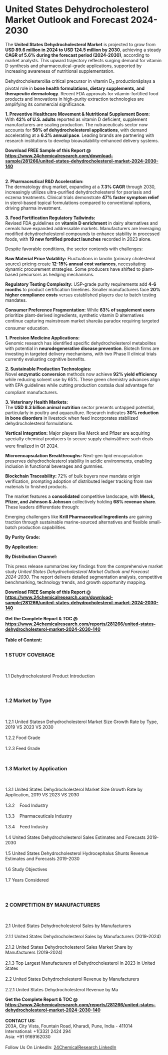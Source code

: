 <h1>United States Dehydrocholesterol Market Outlook and Forecast 2024-2030</h1><p>The <strong>United States Dehydrocholesterol Market</strong> is projected to grow from <strong>USD 89.6 million in 2024 to USD 124.5 million by 2030</strong>, achieving a steady <strong>CAGR of 5.6% during the forecast period (2024-2030)</strong>, according to market analysts. This upward trajectory reflects surging demand for vitamin D synthesis and pharmaceutical-grade applications, supported by increasing awareness of nutritional supplementation.</p><p>Dehydrocholesterolâa critical precursor in vitamin D<sub>3</sub> productionâplays a pivotal role in <strong>bone health formulations, dietary supplements, and therapeutic dermatology</strong>. Recent FDA approvals for vitamin-fortified food products and innovations in high-purity extraction technologies are amplifying its commercial significance.</p><p><strong>1. Preventive Healthcare Movement &amp; Nutritional Supplement Boom:</strong><br>
With <strong>42% of U.S. adults</strong> reported as vitamin D deficient, supplement manufacturers are scaling production. The nutraceuticals sector now accounts for <strong>58% of dehydrocholesterol applications</strong>, with demand accelerating at a <strong>6.2% annual pace</strong>. Leading brands are partnering with research institutions to develop bioavailability-enhanced delivery systems.</p><div><b>Download FREE Sample of this Report @ 
            <a href="https://www.24chemicalresearch.com/download-sample/281266/united-states-dehydrocholesterol-market-2024-2030-140">
            https://www.24chemicalresearch.com/download-sample/281266/united-states-dehydrocholesterol-market-2024-2030-140</a></b></div><br><p><strong>2. Pharmaceutical R&amp;D Acceleration:</strong><br>
The dermatology drug market, expanding at a <strong>7.3% CAGR</strong> through 2030, increasingly utilizes ultra-purified dehydrocholesterol for psoriasis and eczema treatments. Clinical trials demonstrate <strong>47% faster symptom relief</strong> in sterol-based topical formulations compared to conventional options, driving pharma investment.</p><p><strong>3. Food Fortification Regulatory Tailwinds:</strong><br>
Revised FDA guidelines on <strong>vitamin D enrichment</strong> in dairy alternatives and cereals have expanded addressable markets. Manufacturers are leveraging modified dehydrocholesterol compounds to enhance stability in processed foods, with <strong>19 new fortified product launches</strong> recorded in 2023 alone.</p><p>Despite favorable conditions, the sector contends with challenges:</p><p><strong>Raw Material Price Volatility:</strong> Fluctuations in lanolin (primary cholesterol source) pricing create <strong>12-15% annual cost variances</strong>, necessitating dynamic procurement strategies. Some producers have shifted to plant-based precursors as hedging mechanisms.</p><p><strong>Regulatory Testing Complexity:</strong> USP-grade purity requirements add <strong>4-6 months</strong> to product certification timelines. Smaller manufacturers face <strong>20% higher compliance costs</strong> versus established players due to batch testing mandates.</p><p><strong>Consumer Preference Fragmentation:</strong> While <strong>63% of supplement users</strong> prioritize plant-derived ingredients, synthetic vitamin D alternatives continue capturing mainstream market shareâa paradox requiring targeted consumer education.</p><p><strong>1. Precision Medicine Applications:</strong><br>
Genomic research has identified specific dehydrocholesterol metabolites with potential in <strong>neurodegenerative disease prevention</strong>. Biotech firms are investing in targeted delivery mechanisms, with two Phase II clinical trials currently evaluating cognitive benefits.</p><p><strong>2. Sustainable Production Technologies:</strong><br>
Novel <strong>enzymatic conversion</strong> methods now achieve <strong>92% yield efficiency</strong> while reducing solvent use by 65%. These green chemistry advances align with EPA guidelines while cutting production costsâa dual advantage for compliant manufacturers.</p><p><strong>3. Veterinary Health Markets:</strong><br>
The <strong>USD 8.3 billion animal nutrition</strong> sector presents untapped potential, particularly in poultry and aquaculture. Research indicates <strong>30% reduction in bone disorders</strong> in livestock when feed incorporates stabilized dehydrocholesterol formulations.</p><p><strong>Vertical Integration:</strong> Major players like Merck and Pfizer are acquiring specialty chemical producers to secure supply chainsâthree such deals were finalized in Q1 2024.</p><p><strong>Microencapsulation Breakthroughs:</strong> Next-gen lipid encapsulation preserves dehydrocholesterol stability in acidic environments, enabling inclusion in functional beverages and gummies.</p><p><strong>Blockchain Traceability:</strong> 72% of bulk buyers now mandate origin verification, prompting adoption of distributed ledger tracking from raw materials to finished products.</p><p>The market features a <strong>consolidated</strong> competitive landscape, with <strong>Merck, Pfizer, and Johnson &amp; Johnson</strong> collectively holding <strong>68% revenue share</strong>. These leaders differentiate through:</p><p>Emerging challengers like <strong>Krill Pharmaceutical Ingredients</strong> are gaining traction through sustainable marine-sourced alternatives and flexible small-batch production capabilities.</p><p><strong>By Purity Grade:</strong></p><p><strong>By Application:</strong></p><p><strong>By Distribution Channel:</strong></p><p>This press release summarizes key findings from the comprehensive market study <em>United States Dehydrocholesterol Market Outlook and Forecast 2024-2030</em>. The report delivers detailed segmentation analysis, competitive benchmarking, technology trends, and growth opportunity mapping.</p><div><b>Download FREE Sample of this Report @ 
            <a href="https://www.24chemicalresearch.com/download-sample/281266/united-states-dehydrocholesterol-market-2024-2030-140">
            https://www.24chemicalresearch.com/download-sample/281266/united-states-dehydrocholesterol-market-2024-2030-140</a></b></div><br><div><b>Get the Complete Report & TOC @ 
            <a href="https://www.24chemicalresearch.com/reports/281266/united-states-dehydrocholesterol-market-2024-2030-140">
            https://www.24chemicalresearch.com/reports/281266/united-states-dehydrocholesterol-market-2024-2030-140</a></b></div><br>
            <b>Table of Content:</b><p><h2><span style="font-size:16px"><strong>1 STUDY COVERAGE</strong></span></h2><br />
<p>1.1 Dehydrocholesterol Product Introduction</p><br />
<h2><span style="font-size:16px"><strong>1.2 Market by Type</strong></span></h2><br />
<p>1.2.1 United Statesn Dehydrocholesterol Market Size Growth Rate by Type, 2019 VS 2023 VS 2030<br /><br />
1.2.2 Food Grade&nbsp;&nbsp; &nbsp;<br /><br />
1.2.3 Feed Grade<br /><br />
<h2><span style="font-size:16px"><strong>1.3 Market by Application</strong></span></h2><br />
<p>1.3.1 United States Dehydrocholesterol Market Size Growth Rate by Application, 2019 VS 2023 VS 2030<br /><br />
1.3.2&nbsp;&nbsp; &nbsp;Food Industry<br /><br />
1.3.3&nbsp;&nbsp; &nbsp;Pharmaceuticals Industry<br /><br />
1.3.4&nbsp;&nbsp; &nbsp;Feed Industry<br /><br />
1.4 United States Dehydrocholesterol Sales Estimates and Forecasts 2019-2030<br /><br />
1.5 United States Dehydrocholesterol Hydrocephalus Shunts Revenue Estimates and Forecasts 2019-2030<br /><br />
1.6 Study Objectives<br /><br />
1.7 Years Considered</p><br />
<h2><span style="font-size:16px"><strong>2 COMPETITION BY MANUFACTURERS</strong></span></h2><br />
<p>2.1 United States Dehydrocholesterol Sales by Manufacturers<br /><br />
2.1.1 United States Dehydrocholesterol Sales by Manufacturers (2019-2024)<br /><br />
2.1.2 United States Dehydrocholesterol Sales Market Share by Manufacturers (2019-2024)<br /><br />
2.1.3 Top Largest Manufacturers of Dehydrocholesterol in 2023 in United States<br /><br />
2.2 United States Dehydrocholesterol Revenue by Manufacturers<br /><br />
2.2.1 United States Dehydrocholesterol Revenue by Ma</p><div><b>Get the Complete Report & TOC @ 
            <a href="https://www.24chemicalresearch.com/reports/281266/united-states-dehydrocholesterol-market-2024-2030-140">
            https://www.24chemicalresearch.com/reports/281266/united-states-dehydrocholesterol-market-2024-2030-140</a></b></div><br><b>CONTACT US:</b><br>
            203A, City Vista, Fountain Road, Kharadi, Pune, India - 411014<br>
            International: +1(332) 2424 294<br>
            Asia: +91 9169162030 <br><br>
            Follow Us On LinkedIn: <a href="https://www.linkedin.com/company/24chemicalresearch/">24ChemicalResearch LinkedIn</a>